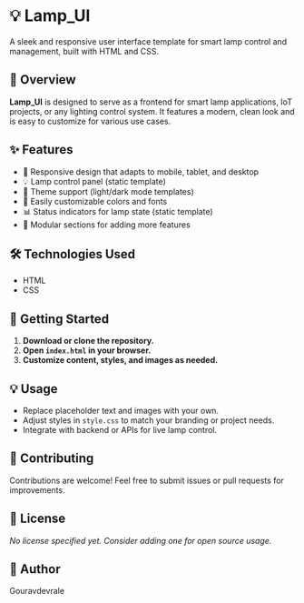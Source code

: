 # 💡 Lamp_UI

A sleek and responsive user interface template for smart lamp control and management, built with HTML and CSS.

## 🚀 Overview

**Lamp_UI** is designed to serve as a frontend for smart lamp applications, IoT projects, or any lighting control system. It features a modern, clean look and is easy to customize for various use cases.

## ✨ Features

- 📱 Responsive design that adapts to mobile, tablet, and desktop
- 💡 Lamp control panel (static template)
- 🌙 Theme support (light/dark mode templates)
- 🎨 Easily customizable colors and fonts
- 📊 Status indicators for lamp state (static template)
- 🧩 Modular sections for adding more features

## 🛠️ Technologies Used

- HTML
- CSS

## 🏁 Getting Started

1. **Download or clone the repository.**
2. **Open `index.html` in your browser.**
3. **Customize content, styles, and images as needed.**

## 💡 Usage

- Replace placeholder text and images with your own.
- Adjust styles in `style.css` to match your branding or project needs.
- Integrate with backend or APIs for live lamp control.

## 🤝 Contributing

Contributions are welcome! Feel free to submit issues or pull requests for improvements.

## 📄 License

_No license specified yet. Consider adding one for open source usage._

## 👤 Author

Gouravdevrale
